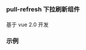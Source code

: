 ### pull-refresh 下拉刷新组件

#### 
基于 vue 2.0 开发

### 示例
<ClientOnly>
<example-pullrefresh></example-pullrefresh>
</ClientOnly>